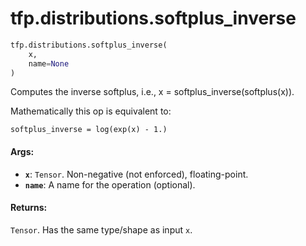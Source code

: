 <div itemscope itemtype="http://developers.google.com/ReferenceObject">
<meta itemprop="name" content="tfp.distributions.softplus_inverse" />
<meta itemprop="path" content="Stable" />
</div>

# tfp.distributions.softplus_inverse

``` python
tfp.distributions.softplus_inverse(
    x,
    name=None
)
```

Computes the inverse softplus, i.e., x = softplus_inverse(softplus(x)).

Mathematically this op is equivalent to:

```none
softplus_inverse = log(exp(x) - 1.)
```

#### Args:

* <b>`x`</b>: `Tensor`. Non-negative (not enforced), floating-point.
* <b>`name`</b>: A name for the operation (optional).


#### Returns:

`Tensor`. Has the same type/shape as input `x`.